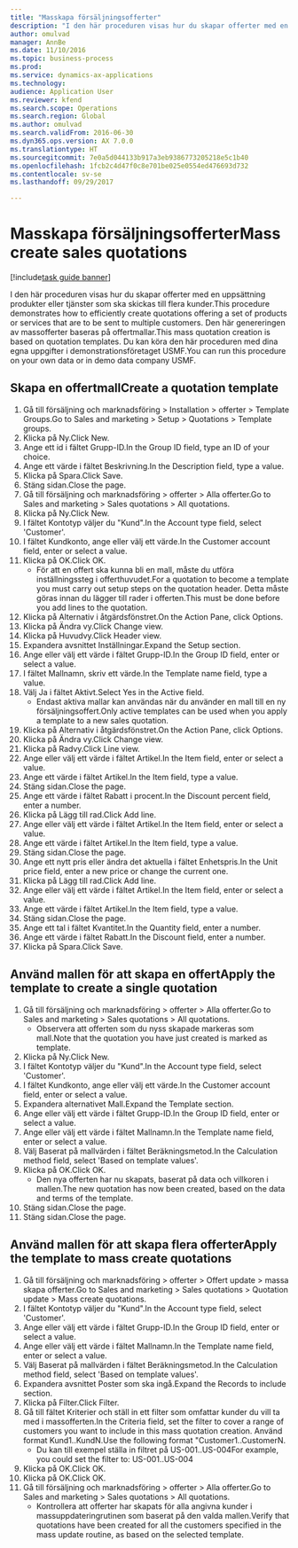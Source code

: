 ```yaml
--- 
title: "Masskapa försäljningsofferter"
description: "I den här proceduren visas hur du skapar offerter med en uppsättning produkter eller tjänster som ska skickas till flera kunder."
author: omulvad
manager: AnnBe
ms.date: 11/10/2016
ms.topic: business-process
ms.prod: 
ms.service: dynamics-ax-applications
ms.technology: 
audience: Application User
ms.reviewer: kfend
ms.search.scope: Operations
ms.search.region: Global
ms.author: omulvad
ms.search.validFrom: 2016-06-30
ms.dyn365.ops.version: AX 7.0.0
ms.translationtype: HT
ms.sourcegitcommit: 7e0a5d044133b917a3eb9386773205218e5c1b40
ms.openlocfilehash: 1fcb2c4d47f0c8e701be025e0554ed476693d732
ms.contentlocale: sv-se
ms.lasthandoff: 09/29/2017

---
```

# <a name="mass-create-sales-quotations"></a><span data-ttu-id="c9ca6-103">Masskapa försäljningsofferter</span><span class="sxs-lookup"><span data-stu-id="c9ca6-103">Mass create sales quotations</span></span>

[!include[task guide banner](../../includes/task-guide-banner.md)]

<span data-ttu-id="c9ca6-104">I den här proceduren visas hur du skapar offerter med en uppsättning produkter eller tjänster som ska skickas till flera kunder.</span><span class="sxs-lookup"><span data-stu-id="c9ca6-104">This procedure demonstrates how to efficiently create quotations offering a set of products or services that are to be sent to multiple customers.</span></span> <span data-ttu-id="c9ca6-105">Den här genereringen av massofferter baseras på offertmallar.</span><span class="sxs-lookup"><span data-stu-id="c9ca6-105">This mass quotation creation is based on quotation templates.</span></span> <span data-ttu-id="c9ca6-106">Du kan köra den här proceduren med dina egna uppgifter i demonstrationsföretaget USMF.</span><span class="sxs-lookup"><span data-stu-id="c9ca6-106">You can run this procedure on your own data or in demo data company USMF.</span></span>


## <a name="create-a-quotation-template"></a><span data-ttu-id="c9ca6-107">Skapa en offertmall</span><span class="sxs-lookup"><span data-stu-id="c9ca6-107">Create a quotation template</span></span>
1. <span data-ttu-id="c9ca6-108">Gå till försäljning och marknadsföring > Installation > offerter > Template Groups.</span><span class="sxs-lookup"><span data-stu-id="c9ca6-108">Go to Sales and marketing > Setup > Quotations > Template groups.</span></span>
2. <span data-ttu-id="c9ca6-109">Klicka på Ny.</span><span class="sxs-lookup"><span data-stu-id="c9ca6-109">Click New.</span></span>
3. <span data-ttu-id="c9ca6-110">Ange ett id i fältet Grupp-ID.</span><span class="sxs-lookup"><span data-stu-id="c9ca6-110">In the Group ID field, type an ID of your choice.</span></span>
4. <span data-ttu-id="c9ca6-111">Ange ett värde i fältet Beskrivning.</span><span class="sxs-lookup"><span data-stu-id="c9ca6-111">In the Description field, type a value.</span></span>
5. <span data-ttu-id="c9ca6-112">Klicka på Spara.</span><span class="sxs-lookup"><span data-stu-id="c9ca6-112">Click Save.</span></span>
6. <span data-ttu-id="c9ca6-113">Stäng sidan.</span><span class="sxs-lookup"><span data-stu-id="c9ca6-113">Close the page.</span></span>
7. <span data-ttu-id="c9ca6-114">Gå till försäljning och marknadsföring > offerter > Alla offerter.</span><span class="sxs-lookup"><span data-stu-id="c9ca6-114">Go to Sales and marketing > Sales quotations > All quotations.</span></span>
8. <span data-ttu-id="c9ca6-115">Klicka på Ny.</span><span class="sxs-lookup"><span data-stu-id="c9ca6-115">Click New.</span></span>
9. <span data-ttu-id="c9ca6-116">I fältet Kontotyp väljer du "Kund".</span><span class="sxs-lookup"><span data-stu-id="c9ca6-116">In the Account type field, select 'Customer'.</span></span>
10. <span data-ttu-id="c9ca6-117">I fältet Kundkonto, ange eller välj ett värde.</span><span class="sxs-lookup"><span data-stu-id="c9ca6-117">In the Customer account field, enter or select a value.</span></span>
11. <span data-ttu-id="c9ca6-118">Klicka på OK.</span><span class="sxs-lookup"><span data-stu-id="c9ca6-118">Click OK.</span></span>
    * <span data-ttu-id="c9ca6-119">För att en offert ska kunna bli en mall, måste du utföra inställningssteg i offerthuvudet.</span><span class="sxs-lookup"><span data-stu-id="c9ca6-119">For a quotation to become a template you must carry out  setup steps on the quotation header.</span></span> <span data-ttu-id="c9ca6-120">Detta måste göras innan du lägger till rader i offerten.</span><span class="sxs-lookup"><span data-stu-id="c9ca6-120">This must be done before you add lines to the quotation.</span></span>   
12. <span data-ttu-id="c9ca6-121">Klicka på Alternativ i åtgärdsfönstret.</span><span class="sxs-lookup"><span data-stu-id="c9ca6-121">On the Action Pane, click Options.</span></span>
13. <span data-ttu-id="c9ca6-122">Klicka på Ändra vy.</span><span class="sxs-lookup"><span data-stu-id="c9ca6-122">Click Change view.</span></span>
14. <span data-ttu-id="c9ca6-123">Klicka på Huvudvy.</span><span class="sxs-lookup"><span data-stu-id="c9ca6-123">Click Header view.</span></span>
15. <span data-ttu-id="c9ca6-124">Expandera avsnittet Inställningar.</span><span class="sxs-lookup"><span data-stu-id="c9ca6-124">Expand the Setup section.</span></span>
16. <span data-ttu-id="c9ca6-125">Ange eller välj ett värde i fältet Grupp-ID.</span><span class="sxs-lookup"><span data-stu-id="c9ca6-125">In the Group ID field, enter or select a value.</span></span>
17. <span data-ttu-id="c9ca6-126">I fältet Mallnamn, skriv ett värde.</span><span class="sxs-lookup"><span data-stu-id="c9ca6-126">In the Template name field, type a value.</span></span>
18. <span data-ttu-id="c9ca6-127">Välj Ja i fältet Aktivt.</span><span class="sxs-lookup"><span data-stu-id="c9ca6-127">Select Yes in the Active field.</span></span>
    * <span data-ttu-id="c9ca6-128">Endast aktiva mallar kan användas när du använder en mall till en ny försäljningsoffert.</span><span class="sxs-lookup"><span data-stu-id="c9ca6-128">Only active templates can be used when you apply a template to a new sales quotation.</span></span>  
19. <span data-ttu-id="c9ca6-129">Klicka på Alternativ i åtgärdsfönstret.</span><span class="sxs-lookup"><span data-stu-id="c9ca6-129">On the Action Pane, click Options.</span></span>
20. <span data-ttu-id="c9ca6-130">Klicka på Ändra vy.</span><span class="sxs-lookup"><span data-stu-id="c9ca6-130">Click Change view.</span></span>
21. <span data-ttu-id="c9ca6-131">Klicka på Radvy.</span><span class="sxs-lookup"><span data-stu-id="c9ca6-131">Click Line view.</span></span>
22. <span data-ttu-id="c9ca6-132">Ange eller välj ett värde i fältet Artikel.</span><span class="sxs-lookup"><span data-stu-id="c9ca6-132">In the Item field, enter or select a value.</span></span>
23. <span data-ttu-id="c9ca6-133">Ange ett värde i fältet Artikel.</span><span class="sxs-lookup"><span data-stu-id="c9ca6-133">In the Item field, type a value.</span></span>
24. <span data-ttu-id="c9ca6-134">Stäng sidan.</span><span class="sxs-lookup"><span data-stu-id="c9ca6-134">Close the page.</span></span>
25. <span data-ttu-id="c9ca6-135">Ange ett värde i fältet Rabatt i procent.</span><span class="sxs-lookup"><span data-stu-id="c9ca6-135">In the Discount percent field, enter a number.</span></span>
26. <span data-ttu-id="c9ca6-136">Klicka på Lägg till rad.</span><span class="sxs-lookup"><span data-stu-id="c9ca6-136">Click Add line.</span></span>
27. <span data-ttu-id="c9ca6-137">Ange eller välj ett värde i fältet Artikel.</span><span class="sxs-lookup"><span data-stu-id="c9ca6-137">In the Item field, enter or select a value.</span></span>
28. <span data-ttu-id="c9ca6-138">Ange ett värde i fältet Artikel.</span><span class="sxs-lookup"><span data-stu-id="c9ca6-138">In the Item field, type a value.</span></span>
29. <span data-ttu-id="c9ca6-139">Stäng sidan.</span><span class="sxs-lookup"><span data-stu-id="c9ca6-139">Close the page.</span></span>
30. <span data-ttu-id="c9ca6-140">Ange ett nytt pris eller ändra det aktuella i fältet Enhetspris.</span><span class="sxs-lookup"><span data-stu-id="c9ca6-140">In the Unit price field, enter a new price or change the current one.</span></span>
31. <span data-ttu-id="c9ca6-141">Klicka på Lägg till rad.</span><span class="sxs-lookup"><span data-stu-id="c9ca6-141">Click Add line.</span></span>
32. <span data-ttu-id="c9ca6-142">Ange eller välj ett värde i fältet Artikel.</span><span class="sxs-lookup"><span data-stu-id="c9ca6-142">In the Item field, enter or select a value.</span></span>
33. <span data-ttu-id="c9ca6-143">Ange ett värde i fältet Artikel.</span><span class="sxs-lookup"><span data-stu-id="c9ca6-143">In the Item field, type a value.</span></span>
34. <span data-ttu-id="c9ca6-144">Stäng sidan.</span><span class="sxs-lookup"><span data-stu-id="c9ca6-144">Close the page.</span></span>
35. <span data-ttu-id="c9ca6-145">Ange ett tal i fältet Kvantitet.</span><span class="sxs-lookup"><span data-stu-id="c9ca6-145">In the Quantity field, enter a number.</span></span>
36. <span data-ttu-id="c9ca6-146">Ange ett värde i fältet Rabatt.</span><span class="sxs-lookup"><span data-stu-id="c9ca6-146">In the Discount field, enter a number.</span></span>
37. <span data-ttu-id="c9ca6-147">Klicka på Spara.</span><span class="sxs-lookup"><span data-stu-id="c9ca6-147">Click Save.</span></span>

## <a name="apply-the-template-to-create-a-single-quotation"></a><span data-ttu-id="c9ca6-148">Använd mallen för att skapa en offert</span><span class="sxs-lookup"><span data-stu-id="c9ca6-148">Apply the template to create a single quotation</span></span>
1. <span data-ttu-id="c9ca6-149">Gå till försäljning och marknadsföring > offerter > Alla offerter.</span><span class="sxs-lookup"><span data-stu-id="c9ca6-149">Go to Sales and marketing > Sales quotations > All quotations.</span></span>
    * <span data-ttu-id="c9ca6-150">Observera att offerten som du nyss skapade markeras som mall.</span><span class="sxs-lookup"><span data-stu-id="c9ca6-150">Note that the quotation you have just created is marked as template.</span></span>  
2. <span data-ttu-id="c9ca6-151">Klicka på Ny.</span><span class="sxs-lookup"><span data-stu-id="c9ca6-151">Click New.</span></span>
3. <span data-ttu-id="c9ca6-152">I fältet Kontotyp väljer du "Kund".</span><span class="sxs-lookup"><span data-stu-id="c9ca6-152">In the Account type field, select 'Customer'.</span></span>
4. <span data-ttu-id="c9ca6-153">I fältet Kundkonto, ange eller välj ett värde.</span><span class="sxs-lookup"><span data-stu-id="c9ca6-153">In the Customer account field, enter or select a value.</span></span>
5. <span data-ttu-id="c9ca6-154">Expandera alternativet Mall.</span><span class="sxs-lookup"><span data-stu-id="c9ca6-154">Expand the Template section.</span></span>
6. <span data-ttu-id="c9ca6-155">Ange eller välj ett värde i fältet Grupp-ID.</span><span class="sxs-lookup"><span data-stu-id="c9ca6-155">In the Group ID field, enter or select a value.</span></span>
7. <span data-ttu-id="c9ca6-156">Ange eller välj ett värde i fältet Mallnamn.</span><span class="sxs-lookup"><span data-stu-id="c9ca6-156">In the Template name field, enter or select a value.</span></span>
8. <span data-ttu-id="c9ca6-157">Välj Baserat på mallvärden i fältet Beräkningsmetod.</span><span class="sxs-lookup"><span data-stu-id="c9ca6-157">In the Calculation method field, select 'Based on template values'.</span></span>
9. <span data-ttu-id="c9ca6-158">Klicka på OK.</span><span class="sxs-lookup"><span data-stu-id="c9ca6-158">Click OK.</span></span>
    * <span data-ttu-id="c9ca6-159">Den nya offerten har nu skapats, baserat på data och villkoren i mallen.</span><span class="sxs-lookup"><span data-stu-id="c9ca6-159">The new quotation has now been created, based on the data and terms of the template.</span></span>  
10. <span data-ttu-id="c9ca6-160">Stäng sidan.</span><span class="sxs-lookup"><span data-stu-id="c9ca6-160">Close the page.</span></span>
11. <span data-ttu-id="c9ca6-161">Stäng sidan.</span><span class="sxs-lookup"><span data-stu-id="c9ca6-161">Close the page.</span></span>

## <a name="apply-the-template-to-mass-create-quotations"></a><span data-ttu-id="c9ca6-162">Använd mallen för att skapa flera offerter</span><span class="sxs-lookup"><span data-stu-id="c9ca6-162">Apply the template to mass create quotations</span></span>
1. <span data-ttu-id="c9ca6-163">Gå till försäljning och marknadsföring > offerter > Offert update > massa skapa offerter.</span><span class="sxs-lookup"><span data-stu-id="c9ca6-163">Go to Sales and marketing > Sales quotations > Quotation update > Mass create quotations.</span></span>
2. <span data-ttu-id="c9ca6-164">I fältet Kontotyp väljer du "Kund".</span><span class="sxs-lookup"><span data-stu-id="c9ca6-164">In the Account type field, select 'Customer'.</span></span>
3. <span data-ttu-id="c9ca6-165">Ange eller välj ett värde i fältet Grupp-ID.</span><span class="sxs-lookup"><span data-stu-id="c9ca6-165">In the Group ID field, enter or select a value.</span></span>
4. <span data-ttu-id="c9ca6-166">Ange eller välj ett värde i fältet Mallnamn.</span><span class="sxs-lookup"><span data-stu-id="c9ca6-166">In the Template name field, enter or select a value.</span></span>
5. <span data-ttu-id="c9ca6-167">Välj Baserat på mallvärden i fältet Beräkningsmetod.</span><span class="sxs-lookup"><span data-stu-id="c9ca6-167">In the Calculation method field, select 'Based on template values'.</span></span>
6. <span data-ttu-id="c9ca6-168">Expandera avsnittet Poster som ska ingå.</span><span class="sxs-lookup"><span data-stu-id="c9ca6-168">Expand the Records to include section.</span></span>
7. <span data-ttu-id="c9ca6-169">Klicka på Filter.</span><span class="sxs-lookup"><span data-stu-id="c9ca6-169">Click Filter.</span></span>
8. <span data-ttu-id="c9ca6-170">Gå till fältet Kriterier och ställ in ett filter som omfattar kunder du vill ta med i massofferten.</span><span class="sxs-lookup"><span data-stu-id="c9ca6-170">In the Criteria field, set the filter to cover a range of customers you want to include in this mass quotation creation.</span></span> <span data-ttu-id="c9ca6-171">Använd format Kund1..KundN.</span><span class="sxs-lookup"><span data-stu-id="c9ca6-171">Use the following format "Customer1..CustomerN.</span></span>
    * <span data-ttu-id="c9ca6-172">Du kan till exempel ställa in filtret på US-001..US-004</span><span class="sxs-lookup"><span data-stu-id="c9ca6-172">For example, you could set the filter to: US-001..US-004</span></span>  
9. <span data-ttu-id="c9ca6-173">Klicka på OK.</span><span class="sxs-lookup"><span data-stu-id="c9ca6-173">Click OK.</span></span>
10. <span data-ttu-id="c9ca6-174">Klicka på OK.</span><span class="sxs-lookup"><span data-stu-id="c9ca6-174">Click OK.</span></span>
11. <span data-ttu-id="c9ca6-175">Gå till försäljning och marknadsföring > offerter > Alla offerter.</span><span class="sxs-lookup"><span data-stu-id="c9ca6-175">Go to Sales and marketing > Sales quotations > All quotations.</span></span>
    * <span data-ttu-id="c9ca6-176">Kontrollera att offerter har skapats för alla angivna kunder i massuppdateringrutinen som baserat på den valda mallen.</span><span class="sxs-lookup"><span data-stu-id="c9ca6-176">Verify that quotations have been created for all the customers specified in the mass update routine, as based on the selected template.</span></span>  


